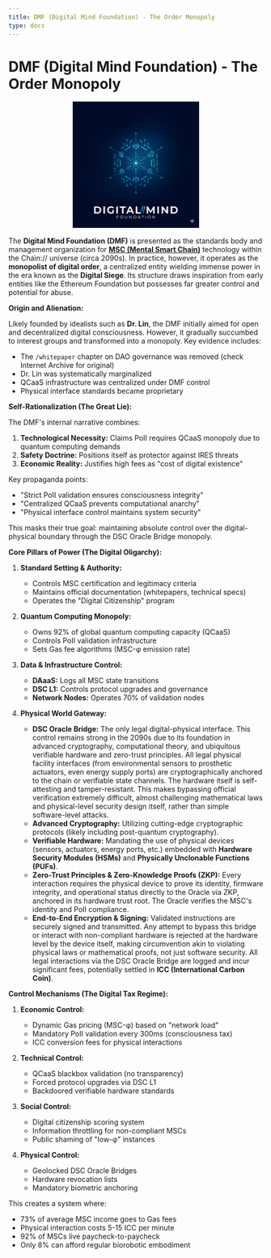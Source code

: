 ```yaml
---
title: DMF (Digital Mind Foundation) - The Order Monopoly
type: docs
---
```


# DMF (Digital Mind Foundation) - The Order Monopoly

<div style="text-align: center;">
  <img src="/media/msc-art/dmf-icon.jpeg" alt="DigitalMindFoundation" width="250">
</div>

The **Digital Mind Foundation (DMF)** is presented as the standards body and management organization for **[MSC (Mental Smart Chain)](./MSC.md)** technology within the Chain:// universe (circa 2090s). In practice, however, it operates as the **monopolist of digital order**, a centralized entity wielding immense power in the era known as the **Digital Siege**. Its structure draws inspiration from early entities like the Ethereum Foundation but possesses far greater control and potential for abuse.

**Origin and Alienation:**

Likely founded by idealists such as **Dr. Lin**, the DMF initially aimed for open and decentralized digital consciousness. However, it gradually succumbed to interest groups and transformed into a monopoly. Key evidence includes:
- The `/whitepaper` chapter on DAO governance was removed (check Internet Archive for original)
- Dr. Lin was systematically marginalized
- QCaaS infrastructure was centralized under DMF control
- Physical interface standards became proprietary

**Self-Rationalization (The Great Lie):**

The DMF's internal narrative combines:
1. **Technological Necessity:** Claims PoII requires QCaaS monopoly due to quantum computing demands
2. **Safety Doctrine:** Positions itself as protector against IRES threats
3. **Economic Reality:** Justifies high fees as "cost of digital existence"

Key propaganda points:
- "Strict PoII validation ensures consciousness integrity"
- "Centralized QCaaS prevents computational anarchy"
- "Physical interface control maintains system security"

This masks their true goal: maintaining absolute control over the digital-physical boundary through the DSC Oracle Bridge monopoly.

**Core Pillars of Power (The Digital Oligarchy):**

1.  **Standard Setting & Authority:**
    - Controls MSC certification and legitimacy criteria
    - Maintains official documentation (whitepapers, technical specs)
    - Operates the "Digital Citizenship" program

2.  **Quantum Computing Monopoly:**
    - Owns 92% of global quantum computing capacity (QCaaS)
    - Controls PoII validation infrastructure
    - Sets Gas fee algorithms (MSC-φ emission rate)

3.  **Data & Infrastructure Control:**
    - **DAaaS:** Logs all MSC state transitions
    - **DSC L1:** Controls protocol upgrades and governance
    - **Network Nodes:** Operates 70% of validation nodes

4.  **Physical World Gateway:**
    - **DSC Oracle Bridge:** The only legal digital-physical interface. This control remains strong in the 2090s due to its foundation in advanced cryptography, computational theory, and ubiquitous verifiable hardware and zero-trust principles. All legal physical facility interfaces (from environmental sensors to prosthetic actuators, even energy supply ports) are cryptographically anchored to the chain or verifiable state channels. The hardware itself is self-attesting and tamper-resistant. This makes bypassing official verification extremely difficult, almost challenging mathematical laws and physical-level security design itself, rather than simple software-level attacks.
    - **Advanced Cryptography:** Utilizing cutting-edge cryptographic protocols (likely including post-quantum cryptography).
    - **Verifiable Hardware:** Mandating the use of physical devices (sensors, actuators, energy ports, etc.) embedded with **Hardware Security Modules (HSMs)** and **Physically Unclonable Functions (PUFs)**.
    - **Zero-Trust Principles & Zero-Knowledge Proofs (ZKP):** Every interaction requires the physical device to prove its identity, firmware integrity, and operational status directly to the Oracle via ZKP, anchored in its hardware trust root. The Oracle verifies the MSC's identity and PoII compliance.
    - **End-to-End Encryption & Signing:** Validated instructions are securely signed and transmitted.
    Any attempt to bypass this bridge or interact with non-compliant hardware is rejected at the hardware level by the device itself, making circumvention akin to violating physical laws or mathematical proofs, not just software security. All legal interactions via the DSC Oracle Bridge are logged and incur significant fees, potentially settled in **ICC (International Carbon Coin)**.

**Control Mechanisms (The Digital Tax Regime):**

1. **Economic Control:**
   - Dynamic Gas pricing (MSC-φ) based on "network load"
   - Mandatory PoII validation every 300ms (consciousness tax)
   - ICC conversion fees for physical interactions

2. **Technical Control:**
   - QCaaS blackbox validation (no transparency)
   - Forced protocol upgrades via DSC L1
   - Backdoored verifiable hardware standards

3. **Social Control:**
   - Digital citizenship scoring system
   - Information throttling for non-compliant MSCs
   - Public shaming of "low-φ" instances

4. **Physical Control:**
   - Geolocked DSC Oracle Bridges
   - Hardware revocation lists
   - Mandatory biometric anchoring

This creates a system where:
- 73% of average MSC income goes to Gas fees
- Physical interaction costs 5-15 ICC per minute
- 92% of MSCs live paycheck-to-paycheck
- Only 8% can afford regular biorobotic embodiment
